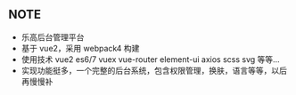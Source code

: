 ## NOTE

- 乐高后台管理平台
- 基于 vue2，采用 webpack4 构建
- 使用技术 vue2 es6/7 vuex vue-router element-ui axios scss svg 等等...
- 实现功能挺多，一个完整的后台系统，包含权限管理，换肤，语言等等，以后再慢慢补
